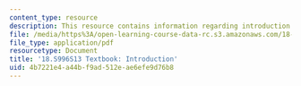 ```yaml
---
content_type: resource
description: This resource contains information regarding introduction.
file: /media/https%3A/open-learning-course-data-rc.s3.amazonaws.com/18-s996-category-theory-for-scientists-spring-2013/4b7221e4a44bf9ad512eae6efe9d76b8_MIT18_S996S13_chapter1.pdf
file_type: application/pdf
resourcetype: Document
title: '18.S996S13 Textbook: Introduction'
uid: 4b7221e4-a44b-f9ad-512e-ae6efe9d76b8
---
```

